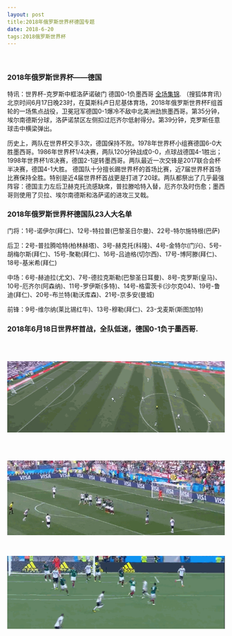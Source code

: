 ```yaml
---
layout: post
title:2018年俄罗斯世界杯德国专题
date: 2018-6-20
tags:2018俄罗斯世界杯  
---
```


　　
### 2018年俄罗斯世界杯——德国

特讯：世界杯-克罗斯中框洛萨诺破门 德国0-1负墨西哥 [全场集锦](https://v.youku.com/v_show/id_XMzY3NjUwNDE4MA==.html).
（搜狐体育讯）北京时间6月17日晚23时，在莫斯科卢日尼基体育场，2018年俄罗斯世界杯F组首轮的一场焦点战役，卫冕冠军德国0-1爆冷不敌中北美洲劲旅墨西哥。第35分钟，埃尔南德斯分球，洛萨诺禁区左侧扣过厄齐尔低射得分。第39分钟，克罗斯任意球击中横梁弹出。

历史上，两队在世界杯交手3次，德国保持不败。1978年世界杯小组赛德国6-0大胜墨西哥。1986年世界杯1/4决赛，两队120分钟战成0-0，点球战德国4-1胜出；1998年世界杯1/8决赛，德国2-1逆转墨西哥。两队最近一次交锋是2017联合会杯半决赛，德国4-1大胜。
德国队十分擅长踢世界杯的首场比赛，近7届世界杯首场比赛保持全胜。特别是近4届世界杯首战更是打进了20球。两队都祭出了几乎最强阵容：德国主力左后卫赫克托流感缺席，普拉滕哈特入替，厄齐尔及时伤愈；墨西哥则使用了贝拉、埃尔南德斯和洛萨诺的进攻三叉戟。
　　
### 2018年俄罗斯世界杯德国队23人大名单

门将：1号-诺伊尔(拜仁)、12号-特拉普(巴黎圣日尔曼)、22号-特尔施特根(巴萨)

后卫：2号-普拉腾哈特(柏林赫塔)、3号-赫克托(科隆)、4号-金特尔(门兴)、5号-胡梅尔斯(拜仁)、15号-聚勒(拜仁)、16号-吕迪格(切尔西)、17号-博阿滕(拜仁)、18号-基米希(拜仁)

中场：6号-赫迪拉(尤文)、7号-德拉克斯勒(巴黎圣日耳曼)、8号-克罗斯(皇马)、10号-厄齐尔(阿森纳)、11号-罗伊斯(多特)、14号-格雷茨卡(沙尔克04)、19号-鲁迪(拜仁)、20号-布兰特(勒沃库森)、21号-京多安(曼城)

前锋：9号-维尔纳(莱比锡红牛)、13号-穆勒(拜仁)、23-戈麦斯(斯图加特)

### 2018年6月18日世界杯首战，全队低迷，德国0-1负于墨西哥.

<br />




<br />

![](/images/posts/TensorFlowOniOSUse1/5.gif)

<br />



<br />

![](/images/posts/TensorFlowOniOSUse1/6.gif)

<br />



![](/images/posts/TensorFlowOniOSUse1/7.gif)

               
<br>







